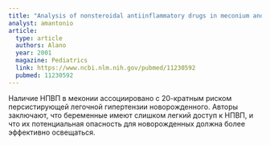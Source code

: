 ```yaml
---
title: "Analysis of nonsteroidal antiinflammatory drugs in meconium and its relation to persistent pulmonary hypertension of the newborn"
analyst: amantonio
article:
  type: article
  authors: Alano
  year: 2001
  magazine: Pediatrics
  link: https://www.ncbi.nlm.nih.gov/pubmed/11230592
  pubmed: 11230592
---
```


Наличие НПВП в меконии ассоциировано с 20-кратным риском персистирующей легочной гипертензии новорожденного. Авторы заключают, что беременные имеют слишком легкий доступ к НПВП, и что их потенциальная опасность для новорожденных должна более эффективно освещаться.
